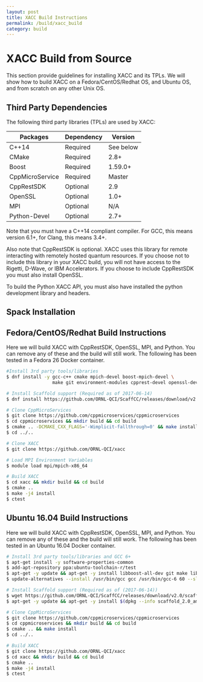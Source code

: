 ```yaml
---
layout: post
title: XACC Build Instructions
permalink: /build/xacc_build
category: build
---
```


# XACC Build from Source

This section provide guidelines for installing XACC and its TPLs. We will show 
how to build XACC on a Fedora/CentOS/Redhat OS, and Ubuntu OS, and from 
scratch on any other Unix OS. 

## Third Party Dependencies

The following third party libraries (TPLs) are used by XACC:

| Packages              | Dependency | Version   |
|-----------------------|------------|-----------|
| C++14                 | Required   | See below |
| CMake                 | Required   | 2.8+      |
| Boost                 | Required   | 1.59.0+   |
| CppMicroService       | Required   | Master    |
| CppRestSDK            | Optional   | 2.9       |
| OpenSSL               | Optional   | 1.0+      |
| MPI                   | Optional   | N/A       |
| Python-Devel          | Optional   | 2.7+      |

Note that you must have a C++14 compliant compiler. For GCC, this means 
version 6.1+, for Clang, this means 3.4+. 

Also note that CppRestSDK is optional. XACC uses this library for 
remote interacting with remotely hosted quantum resources. If you choose 
not to include this library in your XACC build, you will not have 
access to the Rigetti, D-Wave, or IBM Accelerators. If you choose 
to include CppRestSDK you must also install OpenSSL. 

To build the Python XACC API, you must also have installed the python 
development library and headers. 

## Spack Installation



## Fedora/CentOS/Redhat Build Instructions

Here we will build XACC with CppRestSDK, OpenSSL, MPI, and Python. You 
can remove any of these and the build will still work. The following 
has been tested in a Fedora 26 Docker container. 

```bash
#Install 3rd party tools/libraries
$ dnf install -y gcc-c++ cmake mpich-devel boost-mpich-devel \
                 make git environment-modules cpprest-devel openssl-devel

# Install Scaffold support (Required as of 2017-06-14)
$ dnf install https://github.com/ORNL-QCI/ScaffCC/releases/download/v2.0/scaffold-2.0-1.fc26.x86_64.rpm

# Clone CppMicroServices
$ git clone https://github.com/cppmicroservices/cppmicroservices
$ cd cppmicroservices && mkdir build && cd build
$ cmake .. -DCMAKE_CXX_FLAGS='-Wimplicit-fallthrough=0' && make install
$ cd ../..

# Clone XACC
$ git clone https://github.com/ORNL-QCI/xacc

# Load MPI Environment Variables
$ module load mpi/mpich-x86_64

# Build XACC
$ cd xacc && mkdir build && cd build
$ cmake .. 
$ make -j4 install
$ ctest
```

## Ubuntu 16.04 Build Instructions

Here we will build XACC with CppRestSDK, OpenSSL, MPI, and Python. You 
can remove any of these and the build will still work. The following 
has been tested in an Ubuntu 16.04 Docker container. 

```bash
# Install 3rd party tools/libraries and GCC 6+
$ apt-get install -y software-properties-common
$ add-apt-repository ppa:ubuntu-toolchain-r/test
$ apt-get -y update && apt-get -y install libboost-all-dev git make libtool cmake gcc-6 g++-6 mpich python-dev libssl-dev libcpprest-dev
$ update-alternatives --install /usr/bin/gcc gcc /usr/bin/gcc-6 60 --slave /usr/bin/g++ g++ /usr/bin/g++-6

# Install Scaffold support (Required as of (2017-06-14))
$ wget https://github.com/ORNL-QCI/ScaffCC/releases/download/v2.0/scaffold_2.0_amd64.deb 
$ apt-get -y update && apt-get -y install $(dpkg --info scaffold_2.0_amd64.deb | grep Depends | sed "s/.*ends: //" | sed 's/,//g') && dpkg -i scaffold_2.0_amd64.deb

# Clone CppMicroServices
$ git clone https://github.com/cppmicroservices/cppmicroservices
$ cd cppmicroservices && mkdir build && cd build
$ cmake .. && make install
$ cd ../..

# Build XACC
$ git clone https://github.com/ORNL-QCI/xacc
$ cd xacc && mkdir build && cd build
$ cmake .. 
$ make -j4 install
$ ctest
```
